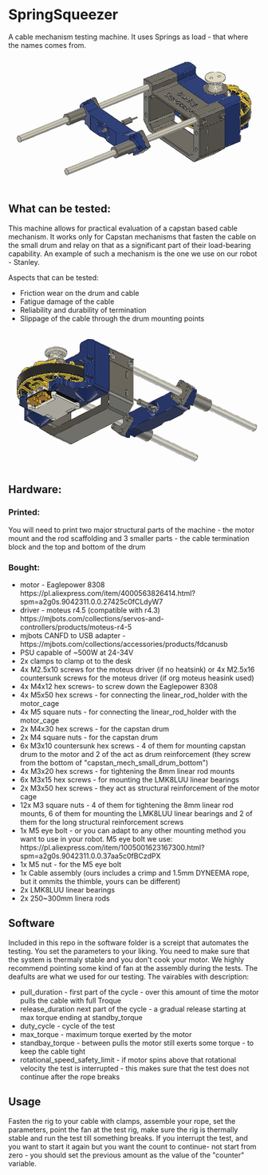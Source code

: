 # SpringSqueezer
A cable mechanism testing machine. It uses Springs as load - that where the names comes from.

![Spring Squeezer F360 Screenshot 1](/images/F360_screenshot_1.png)

## What can be tested:
This machine allows for practical evaluation of a capstan based cable mechanism. It works only for Capstan mechanisms that fasten the cable on the small drum and relay on that as a significant part of their load-bearing capability. An example of such a mechanism is the one we use on our robot - Stanley.

Aspects that can be tested:
<ul>
<li>Friction wear on the drum and cable
<li>Fatigue damage of the  cable
<li>Reliability and durability of termination
<li>Slippage of the cable through the drum mounting points
</ul>


![Spring Squeezer F360 Screenshot 1](/images/F360_screenshot_2.png)


## Hardware:
### Printed:
You will need to print two major structural parts of the machine - the motor mount and the rod scaffolding and 3 smaller parts - the cable termination block and the top and bottom of the drum

### Bought:
<ul><li>
motor - Eaglepower 8308 https://pl.aliexpress.com/item/4000563826414.html?spm=a2g0s.9042311.0.0.27425c0fCLdyW7
<li> driver - moteus r4.5 (compatible with r4.3)
https://mjbots.com/collections/servos-and-controllers/products/moteus-r4-5
<li> mjbots CANFD to USB adapter - https://mjbots.com/collections/accessories/products/fdcanusb
<li> PSU capable of ~500W at 24-34V
<li>2x clamps to clamp ot to the desk
<li>4x M2.5x10 screws for the moteus driver (if no heatsink) or 4x M2.5x16 countersunk screws for the moteus driver (if org moteus heasink used)
<li>4x M4x12 hex screws- to screw down the Eaglepower 8308
<li>4x M5x50 hex screws - for connecting the linear_rod_holder with the motor_cage
<li>4x M5 square nuts - for connecting the linear_rod_holder with the motor_cage
<li>2x M4x30  hex screws - for the capstan drum
<li>2x M4 square nuts - for the capstan drum
<li>6x M3x10 countersunk hex screws - 4 of them for mounting capstan drum to the motor and 2 of the act as drum reinforcement (they screw from the bottom of "capstan_mech_small_drum_bottom")<li>4x M3x20 hex screws - for tightening the 8mm linear rod mounts
<li>6x M3x15 hex screws - for mounting the LMK8LUU linear bearings
<li>2x M3x50 hex screws - they act as structural reinforcement of the motor cage
<li>12x M3 square nuts - 4 of them for tightening the 8mm linear rod mounts, 6 of them for mounting the LMK8LUU linear bearings and 2 of them for the long structural reinforcement screws
<li>1x M5 eye bolt - or you can adapt to any other mounting method you want to use in your robot. M5 eye bolt we use: https://pl.aliexpress.com/item/1005001623167300.html?spm=a2g0s.9042311.0.0.37aa5c0fBCzdPX 
<li>1x M5 nut - for the M5 eye bolt
<li>1x Cable assembly (ours includes a crimp and 1.5mm DYNEEMA rope, but it ommits the thimble, yours can be different)
<li>2x LMK8LUU linear bearings
<li>2x 250~300mm linera rods

</ul>

## Software

Included in this repo in the software folder is a screipt that automates the testing. You set the parameters to your liking. You need to make sure that the system is thermaly stable and you don't cook your motor. We highly recommend pointing some kind of fan at the assembly during the tests. The deafults are what we used for our testing. The vairables with description:
<ul>
<li>pull_duration - first part of the cycle - over this amount of time the motor pulls the cable with full Troque
<li>release_duration next part of the cycle - a gradual release starting at max torque ending at standby_torque
<li>duty_cycle - cycle of the test
<li>max_torque - maximum torque exerted by the motor
<li>standbay_torque - between pulls the motor still exerts some torque - to keep the cable tight
<li>rotational_speed_safety_limit - if motor spins above that rotational velocity the test is interrupted - this makes sure that the test does not continue after the rope breaks
</ul>


## Usage

Fasten the rig to your cable with clamps, assemble your rope, set the parameters, point the fan at the test rig, make sure the rig is thermally stable and run the test till something breaks. If you interrupt the test, and you want to start it again but you want the count to continue- not start from zero - you should set the previous amount as the value of the "counter" variable.
